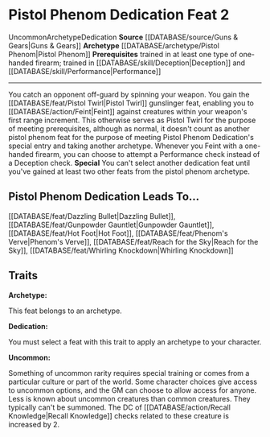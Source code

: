 ﻿---
actions: null
cost: null
element: null
feat: Pistol Phenom Dedication
frequency: null
heighten_level: null
id: '3251'
level: '2'
name: Pistol Phenom Dedication
prerequisite: trained in at least one type of one-handed firearm; Trained in [[DATABASE/skill/Deception|Deception]]
  ; Trained in [[DATABASE/skill/Performance|Performance]]
rarity: Uncommon
requirement: null
rus_type_level: null
school: null
source: '[[DATABASE/source/Guns & Gears|Guns & Gears]]'
subcategory: null
trait:
- '[[DATABASE/trait/Archetype|Archetype]]'
- '[[DATABASE/trait/Dedication|Dedication]]'
- '[[DATABASE/trait/Uncommon|Uncommon]]'
trigger: null
type: Feat

---
# Pistol Phenom Dedication <span class="item-type">Feat 2</span>

<span class="trait-uncommon item-trait">Uncommon</span><span class="item-trait">Archetype</span><span class="item-trait">Dedication</span>
**Source** [[DATABASE/source/Guns & Gears|Guns & Gears]]
**Archetype** [[DATABASE/archetype/Pistol Phenom|Pistol Phenom]]
**Prerequisites** trained in at least one type of one-handed firearm; trained in [[DATABASE/skill/Deception|Deception]] and [[DATABASE/skill/Performance|Performance]]

---
You catch an opponent off-guard by spinning your weapon. You gain the [[DATABASE/feat/Pistol Twirl|Pistol Twirl]] gunslinger feat, enabling you to [[DATABASE/action/Feint|Feint]] against creatures within your weapon's first range increment. This otherwise serves as Pistol Twirl for the purpose of meeting prerequisites, although as normal, it doesn't count as another pistol phenom feat for the purpose of meeting Pistol Phenom Dedication's special entry and taking another archetype. Whenever you Feint with a one-handed firearm, you can choose to attempt a Performance check instead of a Deception check.
**Special** You can't select another dedication feat until you've gained at least two other feats from the pistol phenom archetype.

## Pistol Phenom Dedication Leads To...

[[DATABASE/feat/Dazzling Bullet|Dazzling Bullet]], [[DATABASE/feat/Gunpowder Gauntlet|Gunpowder Gauntlet]], [[DATABASE/feat/Hot Foot|Hot Foot]], [[DATABASE/feat/Phenom's Verve|Phenom's Verve]], [[DATABASE/feat/Reach for the Sky|Reach for the Sky]], [[DATABASE/feat/Whirling Knockdown|Whirling Knockdown]]

## Traits

**Archetype:**

This feat belongs to an archetype.

**Dedication:**

You must select a feat with this trait to apply an archetype to your character.

**Uncommon:**

Something of uncommon rarity requires special training or comes from a particular culture or part of the world. Some character choices give access to uncommon options, and the GM can choose to allow access for anyone. Less is known about uncommon creatures than common creatures. They typically can't be summoned. The DC of [[DATABASE/action/Recall Knowledge|Recall Knowledge]] checks related to these creature is increased by 2.